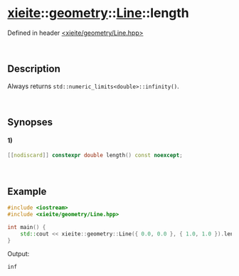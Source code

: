 # [xieite](../../../../../xieite.md)\:\:[geometry](../../../../../geometry.md)\:\:[Line](../../../Line.md)\:\:length
Defined in header [<xieite/geometry/Line.hpp>](../../../../../../include/xieite/geometry/Line.hpp)

&nbsp;

## Description
Always returns `std::numeric_limits<double>::infinity()`.

&nbsp;

## Synopses
#### 1)
```cpp
[[nodiscard]] constexpr double length() const noexcept;
```

&nbsp;

## Example
```cpp
#include <iostream>
#include <xieite/geometry/Line.hpp>

int main() {
    std::cout << xieite::geometry::Line({ 0.0, 0.0 }, { 1.0, 1.0 }).length() << '\n';
}
```
Output:
```
inf
```
